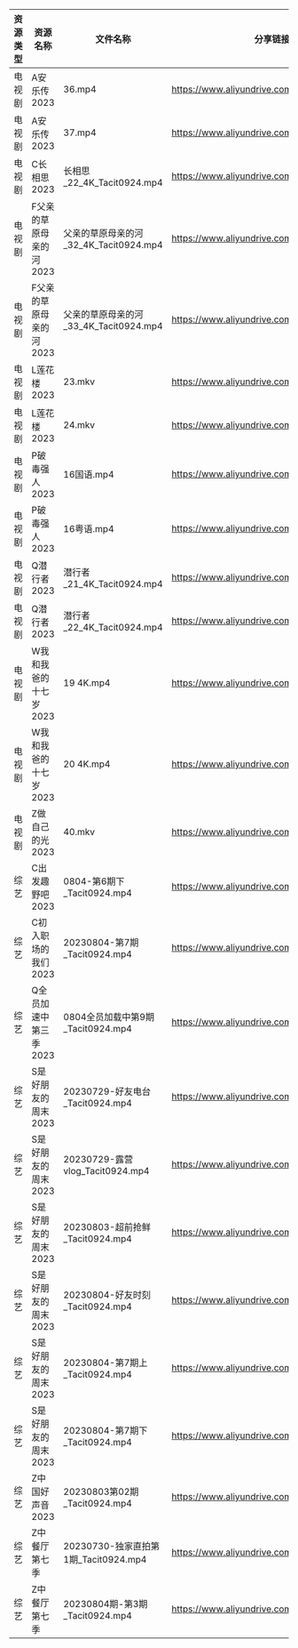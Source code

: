 | 资源类型 | 资源名称           | 文件名称                           | 分享链接                                      | 更新时间       |
| ---- | -------------- | ------------------------------ | ----------------------------------------- | ---------- |
| 电视剧  | A安乐传2023       | 36.mp4                         | https://www.aliyundrive.com/s/wP3fMjB1xH3 | 2023-08-05 |
| 电视剧  | A安乐传2023       | 37.mp4                         | https://www.aliyundrive.com/s/wP3fMjB1xH3 | 2023-08-05 |
| 电视剧  | C长相思2023       | 长相思_22_4K_Tacit0924.mp4        | https://www.aliyundrive.com/s/4u3FpioY6BR | 2023-08-05 |
| 电视剧  | F父亲的草原母亲的河2023 | 父亲的草原母亲的河_32_4K_Tacit0924.mp4  | https://www.aliyundrive.com/s/YqgsgnJkpDn | 2023-08-05 |
| 电视剧  | F父亲的草原母亲的河2023 | 父亲的草原母亲的河_33_4K_Tacit0924.mp4  | https://www.aliyundrive.com/s/YqgsgnJkpDn | 2023-08-05 |
| 电视剧  | L莲花楼2023       | 23.mkv                         | https://www.aliyundrive.com/s/Zwa3Wbizqpv | 2023-08-05 |
| 电视剧  | L莲花楼2023       | 24.mkv                         | https://www.aliyundrive.com/s/Zwa3Wbizqpv | 2023-08-05 |
| 电视剧  | P破毒强人2023      | 16国语.mp4                       | https://www.aliyundrive.com/s/N9L3L9L9hNr | 2023-08-05 |
| 电视剧  | P破毒强人2023      | 16粤语.mp4                       | https://www.aliyundrive.com/s/N9L3L9L9hNr | 2023-08-05 |
| 电视剧  | Q潜行者2023       | 潜行者_21_4K_Tacit0924.mp4        | https://www.aliyundrive.com/s/siGjovJUqpD | 2023-08-05 |
| 电视剧  | Q潜行者2023       | 潜行者_22_4K_Tacit0924.mp4        | https://www.aliyundrive.com/s/siGjovJUqpD | 2023-08-05 |
| 电视剧  | W我和我爸的十七岁2023  | 19 4K.mp4                      | https://www.aliyundrive.com/s/PRQWQ3wbGv3 | 2023-08-05 |
| 电视剧  | W我和我爸的十七岁2023  | 20 4K.mp4                      | https://www.aliyundrive.com/s/PRQWQ3wbGv3 | 2023-08-05 |
| 电视剧  | Z做自己的光2023     | 40.mkv                         | https://www.aliyundrive.com/s/ZuH7v2Grwfq | 2023-08-05 |
| 综艺   | C出发趣野吧2023     | 0804-第6期下_Tacit0924.mp4        | https://www.aliyundrive.com/s/6vvnHUfoaEK | 2023-08-05 |
| 综艺   | C初入职场的我们2023   | 20230804-第7期_Tacit0924.mp4     | https://www.aliyundrive.com/s/pqc7pqfCNxC | 2023-08-05 |
| 综艺   | Q全员加速中第三季2023  | 0804全员加载中第9期_Tacit0924.mp4     | https://www.aliyundrive.com/s/FvT7oNH6GCT | 2023-08-05 |
| 综艺   | S是好朋友的周末2023   | 20230729-好友电台_Tacit0924.mp4    | https://www.aliyundrive.com/s/hypxLH7n14j | 2023-08-05 |
| 综艺   | S是好朋友的周末2023   | 20230729-露营vlog_Tacit0924.mp4  | https://www.aliyundrive.com/s/hypxLH7n14j | 2023-08-05 |
| 综艺   | S是好朋友的周末2023   | 20230803-超前抢鲜_Tacit0924.mp4    | https://www.aliyundrive.com/s/hypxLH7n14j | 2023-08-05 |
| 综艺   | S是好朋友的周末2023   | 20230804-好友时刻_Tacit0924.mp4    | https://www.aliyundrive.com/s/hypxLH7n14j | 2023-08-05 |
| 综艺   | S是好朋友的周末2023   | 20230804-第7期上_Tacit0924.mp4    | https://www.aliyundrive.com/s/hypxLH7n14j | 2023-08-05 |
| 综艺   | S是好朋友的周末2023   | 20230804-第7期下_Tacit0924.mp4    | https://www.aliyundrive.com/s/hypxLH7n14j | 2023-08-05 |
| 综艺   | Z中国好声音2023     | 20230803第02期_Tacit0924.mp4     | https://www.aliyundrive.com/s/q47nz1QFkwP | 2023-08-05 |
| 综艺   | Z中餐厅第七季        | 20230730-独家直拍第1期_Tacit0924.mp4 | https://www.aliyundrive.com/s/25GFy8VFsb6 | 2023-08-05 |
| 综艺   | Z中餐厅第七季        | 20230804期-第3期_Tacit0924.mp4    | https://www.aliyundrive.com/s/25GFy8VFsb6 | 2023-08-05 |
